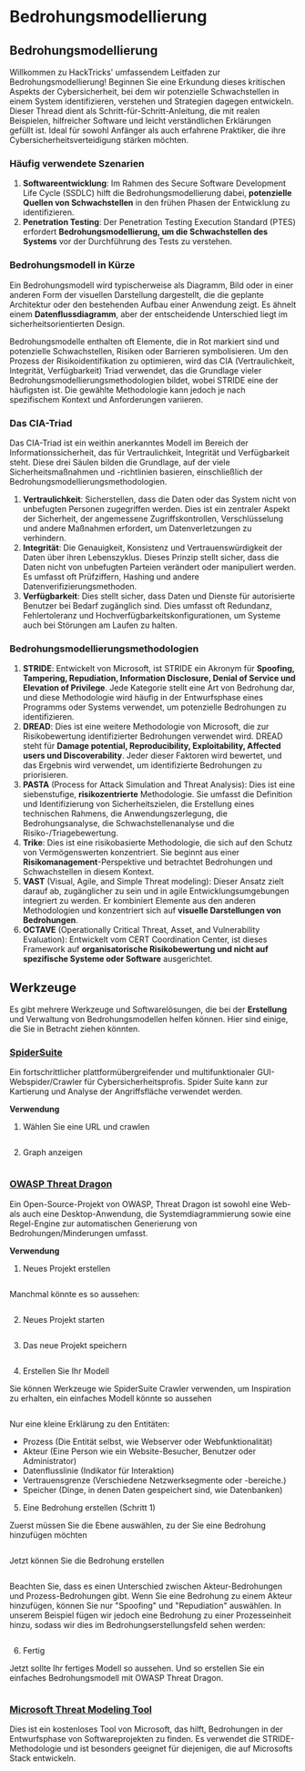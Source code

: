 # Bedrohungsmodellierung

## Bedrohungsmodellierung

Willkommen zu HackTricks' umfassendem Leitfaden zur Bedrohungsmodellierung! Beginnen Sie eine Erkundung dieses kritischen Aspekts der Cybersicherheit, bei dem wir potenzielle Schwachstellen in einem System identifizieren, verstehen und Strategien dagegen entwickeln. Dieser Thread dient als Schritt-für-Schritt-Anleitung, die mit realen Beispielen, hilfreicher Software und leicht verständlichen Erklärungen gefüllt ist. Ideal für sowohl Anfänger als auch erfahrene Praktiker, die ihre Cybersicherheitsverteidigung stärken möchten.

### Häufig verwendete Szenarien

1. **Softwareentwicklung**: Im Rahmen des Secure Software Development Life Cycle (SSDLC) hilft die Bedrohungsmodellierung dabei, **potenzielle Quellen von Schwachstellen** in den frühen Phasen der Entwicklung zu identifizieren.
2. **Penetration Testing**: Der Penetration Testing Execution Standard (PTES) erfordert **Bedrohungsmodellierung, um die Schwachstellen des Systems** vor der Durchführung des Tests zu verstehen.

### Bedrohungsmodell in Kürze

Ein Bedrohungsmodell wird typischerweise als Diagramm, Bild oder in einer anderen Form der visuellen Darstellung dargestellt, die die geplante Architektur oder den bestehenden Aufbau einer Anwendung zeigt. Es ähnelt einem **Datenflussdiagramm**, aber der entscheidende Unterschied liegt im sicherheitsorientierten Design.

Bedrohungsmodelle enthalten oft Elemente, die in Rot markiert sind und potenzielle Schwachstellen, Risiken oder Barrieren symbolisieren. Um den Prozess der Risikoidentifikation zu optimieren, wird das CIA (Vertraulichkeit, Integrität, Verfügbarkeit) Triad verwendet, das die Grundlage vieler Bedrohungsmodellierungsmethodologien bildet, wobei STRIDE eine der häufigsten ist. Die gewählte Methodologie kann jedoch je nach spezifischem Kontext und Anforderungen variieren.

### Das CIA-Triad

Das CIA-Triad ist ein weithin anerkanntes Modell im Bereich der Informationssicherheit, das für Vertraulichkeit, Integrität und Verfügbarkeit steht. Diese drei Säulen bilden die Grundlage, auf der viele Sicherheitsmaßnahmen und -richtlinien basieren, einschließlich der Bedrohungsmodellierungsmethodologien.

1. **Vertraulichkeit**: Sicherstellen, dass die Daten oder das System nicht von unbefugten Personen zugegriffen werden. Dies ist ein zentraler Aspekt der Sicherheit, der angemessene Zugriffskontrollen, Verschlüsselung und andere Maßnahmen erfordert, um Datenverletzungen zu verhindern.
2. **Integrität**: Die Genauigkeit, Konsistenz und Vertrauenswürdigkeit der Daten über ihren Lebenszyklus. Dieses Prinzip stellt sicher, dass die Daten nicht von unbefugten Parteien verändert oder manipuliert werden. Es umfasst oft Prüfziffern, Hashing und andere Datenverifizierungsmethoden.
3. **Verfügbarkeit**: Dies stellt sicher, dass Daten und Dienste für autorisierte Benutzer bei Bedarf zugänglich sind. Dies umfasst oft Redundanz, Fehlertoleranz und Hochverfügbarkeitskonfigurationen, um Systeme auch bei Störungen am Laufen zu halten.

### Bedrohungsmodellierungsmethodologien

1. **STRIDE**: Entwickelt von Microsoft, ist STRIDE ein Akronym für **Spoofing, Tampering, Repudiation, Information Disclosure, Denial of Service und Elevation of Privilege**. Jede Kategorie stellt eine Art von Bedrohung dar, und diese Methodologie wird häufig in der Entwurfsphase eines Programms oder Systems verwendet, um potenzielle Bedrohungen zu identifizieren.
2. **DREAD**: Dies ist eine weitere Methodologie von Microsoft, die zur Risikobewertung identifizierter Bedrohungen verwendet wird. DREAD steht für **Damage potential, Reproducibility, Exploitability, Affected users und Discoverability**. Jeder dieser Faktoren wird bewertet, und das Ergebnis wird verwendet, um identifizierte Bedrohungen zu priorisieren.
3. **PASTA** (Process for Attack Simulation and Threat Analysis): Dies ist eine siebenstufige, **risikozentrierte** Methodologie. Sie umfasst die Definition und Identifizierung von Sicherheitszielen, die Erstellung eines technischen Rahmens, die Anwendungszerlegung, die Bedrohungsanalyse, die Schwachstellenanalyse und die Risiko-/Triagebewertung.
4. **Trike**: Dies ist eine risikobasierte Methodologie, die sich auf den Schutz von Vermögenswerten konzentriert. Sie beginnt aus einer **Risikomanagement**-Perspektive und betrachtet Bedrohungen und Schwachstellen in diesem Kontext.
5. **VAST** (Visual, Agile, and Simple Threat modeling): Dieser Ansatz zielt darauf ab, zugänglicher zu sein und in agile Entwicklungsumgebungen integriert zu werden. Er kombiniert Elemente aus den anderen Methodologien und konzentriert sich auf **visuelle Darstellungen von Bedrohungen**.
6. **OCTAVE** (Operationally Critical Threat, Asset, and Vulnerability Evaluation): Entwickelt vom CERT Coordination Center, ist dieses Framework auf **organisatorische Risikobewertung und nicht auf spezifische Systeme oder Software** ausgerichtet.

## Werkzeuge

Es gibt mehrere Werkzeuge und Softwarelösungen, die bei der **Erstellung** und Verwaltung von Bedrohungsmodellen helfen können. Hier sind einige, die Sie in Betracht ziehen könnten.

### [SpiderSuite](https://github.com/3nock/SpiderSuite)

Ein fortschrittlicher plattformübergreifender und multifunktionaler GUI-Webspider/Crawler für Cybersicherheitsprofis. Spider Suite kann zur Kartierung und Analyse der Angriffsfläche verwendet werden.

**Verwendung**

1. Wählen Sie eine URL und crawlen

<figure><img src="../.gitbook/assets/threatmodel_spidersuite_1.png" alt=""><figcaption></figcaption></figure>

2. Graph anzeigen

<figure><img src="../.gitbook/assets/threatmodel_spidersuite_2.png" alt=""><figcaption></figcaption></figure>

### [OWASP Threat Dragon](https://github.com/OWASP/threat-dragon/releases)

Ein Open-Source-Projekt von OWASP, Threat Dragon ist sowohl eine Web- als auch eine Desktop-Anwendung, die Systemdiagrammierung sowie eine Regel-Engine zur automatischen Generierung von Bedrohungen/Minderungen umfasst.

**Verwendung**

1. Neues Projekt erstellen

<figure><img src="../.gitbook/assets/create_new_project_1.jpg" alt=""><figcaption></figcaption></figure>

Manchmal könnte es so aussehen:

<figure><img src="../.gitbook/assets/1_threatmodel_create_project.jpg" alt=""><figcaption></figcaption></figure>

2. Neues Projekt starten

<figure><img src="../.gitbook/assets/launch_new_project_2.jpg" alt=""><figcaption></figcaption></figure>

3. Das neue Projekt speichern

<figure><img src="../.gitbook/assets/save_new_project.jpg" alt=""><figcaption></figcaption></figure>

4. Erstellen Sie Ihr Modell

Sie können Werkzeuge wie SpiderSuite Crawler verwenden, um Inspiration zu erhalten, ein einfaches Modell könnte so aussehen

<figure><img src="../.gitbook/assets/0_basic_threat_model.jpg" alt=""><figcaption></figcaption></figure>

Nur eine kleine Erklärung zu den Entitäten:

* Prozess (Die Entität selbst, wie Webserver oder Webfunktionalität)
* Akteur (Eine Person wie ein Website-Besucher, Benutzer oder Administrator)
* Datenflusslinie (Indikator für Interaktion)
* Vertrauensgrenze (Verschiedene Netzwerksegmente oder -bereiche.)
* Speicher (Dinge, in denen Daten gespeichert sind, wie Datenbanken)

5. Eine Bedrohung erstellen (Schritt 1)

Zuerst müssen Sie die Ebene auswählen, zu der Sie eine Bedrohung hinzufügen möchten

<figure><img src="../.gitbook/assets/3_threatmodel_chose-threat-layer.jpg" alt=""><figcaption></figcaption></figure>

Jetzt können Sie die Bedrohung erstellen

<figure><img src="../.gitbook/assets/4_threatmodel_create-threat.jpg" alt=""><figcaption></figcaption></figure>

Beachten Sie, dass es einen Unterschied zwischen Akteur-Bedrohungen und Prozess-Bedrohungen gibt. Wenn Sie eine Bedrohung zu einem Akteur hinzufügen, können Sie nur "Spoofing" und "Repudiation" auswählen. In unserem Beispiel fügen wir jedoch eine Bedrohung zu einer Prozesseinheit hinzu, sodass wir dies im Bedrohungserstellungsfeld sehen werden:

<figure><img src="../.gitbook/assets/2_threatmodel_type-option.jpg" alt=""><figcaption></figcaption></figure>

6. Fertig

Jetzt sollte Ihr fertiges Modell so aussehen. Und so erstellen Sie ein einfaches Bedrohungsmodell mit OWASP Threat Dragon.

<figure><img src="../.gitbook/assets/threat_model_finished.jpg" alt=""><figcaption></figcaption></figure>

### [Microsoft Threat Modeling Tool](https://aka.ms/threatmodelingtool)

Dies ist ein kostenloses Tool von Microsoft, das hilft, Bedrohungen in der Entwurfsphase von Softwareprojekten zu finden. Es verwendet die STRIDE-Methodologie und ist besonders geeignet für diejenigen, die auf Microsofts Stack entwickeln.

